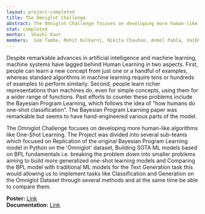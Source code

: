 ```yaml
---
layout: project-completed
title: The Omniglot Challenge
abstract: The Omniglot Challenge focuses on developing more human-like algorithms like One-Shot Learning. The Project was divided into several sub-teams which focused on Replication of the original Bayesian Program Learning model in Python on the 'Omniglot' dataset, Building SOTA ML models based on BPL fundamentals i.e. breaking the problem down into smaller problems aiming to build more generalized one-shot learning models and Comparing the BPL model with traditional ML models for the Text Generation task this would allowing us to implement tasks like Classification and Generation on the Omniglot Dataset through several methods and at the same time be able to compare them.
stat: completed
mentor:  Shashi Kant
members:  Som Tambe, Mohit Kulkarni, Nikita Chauhan, Anmol Pabla, Vaibhav Thakkar
---
```

Despite remarkable advances in artificial intelligence and machine learning, machine systems have lagged behind Human Learning in two aspects. First, people can learn a new concept from just one or a handful of examples, whereas standard algorithms in machine learning require tens or hundreds of examples to perform similarly. Second, people learn richer representations than machines do, even for simple concepts, using them for a wider range of functions.
Past efforts to counter these problems include the Bayesian Program Learning, which follows the idea of “how humans do one-shot classification”. The Bayesian Program Learning paper was remarkable but seems to have hand-engineered various parts of the model.<br>

The Omniglot Challenge focuses on developing more human-like algorithms like One-Shot Learning. The Project was divided into several sub-teams which focused on Replication of the original Bayesian Program Learning model in Python on the 'Omniglot' dataset, Building SOTA ML models based on BPL fundamentals i.e. breaking the problem down into smaller problems aiming to build more generalized one-shot learning models and Comparing the BPL model with traditional ML models for the Text Generation task this would allowing us to implement tasks like Classification and Generation on the Omniglot Dataset through several methods and at the same time be able to compare them.<br>


**Poster:** <a href="https://drive.google.com/file/d/1Itudlr47Z46EPcECm22hJ3R-TMQgDNpD/view?usp=sharing" target="_blank">Link</a><br>
**Documentation:** <a href="https://drive.google.com/file/d/1wC_uD7vi69WpCItR4PGUd11n8yCNAAS7/view?usp=sharing" target="_blank">Link</a><br>